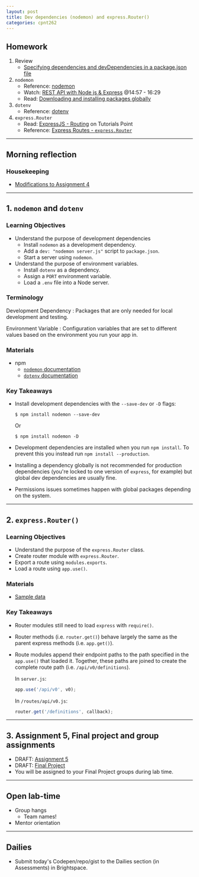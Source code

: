 ```yaml
---
layout: post
title: Dev dependencies (nodemon) and express.Router()
categories: cpnt262
---
```


## Homework
1. Review
    - [Specifying dependencies and devDependencies in a package.json file](https://docs.npmjs.com/specifying-dependencies-and-devdependencies-in-a-package-json-file)
2. `nodemon`
    - Reference: [nodemon](https://www.npmjs.com/package/nodemon)
    - Watch: [REST API with Node js & Express](https://www.youtube.com/watch?v=pKd0Rpw7O48&t=897s) @14:57 - 16:29​​
    - Read: [Downloading and installing packages globally](https://docs.npmjs.com/downloading-and-installing-packages-globally)
3. `dotenv`
    - Reference: [dotenv](https://www.npmjs.com/package/dotenv)
4. `express.Router`
    - Read: [ExpressJS - Routing](https://www.tutorialspoint.com/expressjs/expressjs_routing.htm) on Tutorials Point
    - Reference: [Express Routes - `express.Router`](https://expressjs.com/en/guide/routing.html#express-router)

---

## Morning reflection
### Housekeeping
- [Modifications to Assignment 4](https://github.com/sait-wbdv/assessments/commit/557caf4dc2ef6a1f55cbe42e60b44871aed49b51)

---

## 1. `nodemon` and `dotenv`
### Learning Objectives
- Understand the purpose of development dependencies
  - Install `nodemon` as a development dependency.
  - Add a `dev: "nodemon server.js"` script to `package.json`.
  - Start a server using `nodemon`.
- Understand the purpose of environment variables.
  - Install `dotenv` as a dependency.
  - Assign a `PORT` environment variable.
  - Load a `.env` file into a Node server.

### Terminology
Development Dependency
: Packages that are only needed for local development and testing.

Environment Variable
: Configuration variables that are set to different values based on the environment you run your app in.

### Materials
- npm
  - [`nodemon` documentation](https://www.npmjs.com/package/nodemon)
  - [`dotenv` documentation](https://www.npmjs.com/package/dotenv)

### Key Takeaways
- Install development dependencies with the `--save-dev` or `-D` flags:
    
    ```
    $ npm install nodemon --save-dev
    ```

    Or 

    ```
    $ npm install nodemon -D
    ```

- Development dependencies are installed when you run `npm install`. To prevent this you instead run `npm install --production`.
- Installing a dependency globally is not recommended for production dependencies (you're locked to one version of `express`, for example) but global dev dependencies are usually fine.
- Permissions issues sometimes happen with global packages depending on the system.

---

## 2. `express.Router()`
### Learning Objectives
- Understand the purpose of the `express.Router` class.
- Create router module with `express.Router`.
- Export a route using `modules.exports`.
- Load a route using `app.use()`.

### Materials
- [Sample data](https://github.com/sait-wbdv/sample-code/tree/master/assets/js)

### Key Takeaways
- Router modules still need to load `express` with `require()`.
- Router methods (i.e. `router.get()`) behave largely the same as the parent express methods (i.e. `app.get()`).
- Route modules append their endpoint paths to the path specified in the `app.use()` that loaded it. Together, these paths are joined to create the complete route path (i.e. `/api/v0/definitions`).

    In `server.js`:

    ```js
    app.use('/api/v0', v0);
    ```

    In `/routes/api/v0.js`:

    ```js
    router.get('/definitions', callback);
    ```

---

## 3. Assignment 5, Final project and group assignments
- DRAFT: [Assignment 5](https://github.com/sait-wbdv/assessments/tree/master/cpnt262/assignment-5)
- DRAFT: [Final Project](https://github.com/sait-wbdv/assessments/tree/master/cpnt262/final)
- You will be assigned to your Final Project groups during lab time.

---

## Open lab-time
- Group hangs
  - Team names!
- Mentor orientation

---

## Dailies
- Submit today's Codepen/repo/gist to the Dailies section (in Assessments) in Brightspace.